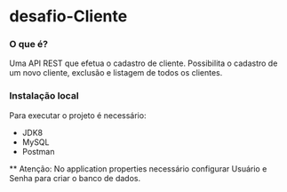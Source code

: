 # desafio-Cliente

### O que é?
Uma API REST que efetua o cadastro de cliente. Possibilita o cadastro de 
um novo cliente, exclusão e listagem de todos os clientes.

### Instalação local
Para executar o projeto é necessário:

- JDK8
- MySQL
- Postman

** Atenção: No application properties necessário configurar Usuário e Senha para criar o banco de dados.

